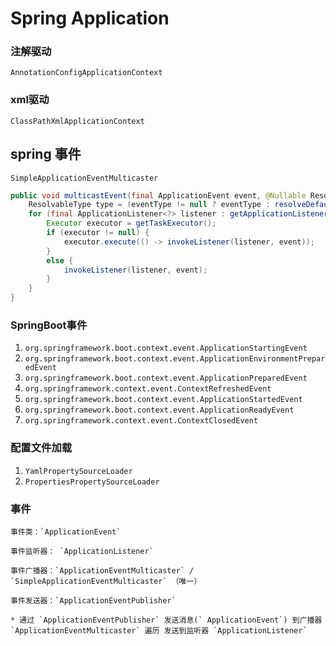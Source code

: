 # Spring Application
### 注解驱动

`AnnotationConfigApplicationContext`

### xml驱动

`ClassPathXmlApplicationContext`





##  spring 事件

`SimpleApplicationEventMulticaster`

```java
public void multicastEvent(final ApplicationEvent event, @Nullable ResolvableType eventType) {
    ResolvableType type = (eventType != null ? eventType : resolveDefaultEventType(event));
    for (final ApplicationListener<?> listener : getApplicationListeners(event, type)) {
        Executor executor = getTaskExecutor();
        if (executor != null) {
            executor.execute(() -> invokeListener(listener, event));
        }
        else {
            invokeListener(listener, event);
        }
    }
}
```



### SpringBoot事件

1. `org.springframework.boot.context.event.ApplicationStartingEvent`
2. `org.springframework.boot.context.event.ApplicationEnvironmentPreparedEvent`
3. `org.springframework.boot.context.event.ApplicationPreparedEvent`
4. `org.springframework.context.event.ContextRefreshedEvent`
5. `org.springframework.boot.context.event.ApplicationStartedEvent`
6. `org.springframework.boot.context.event.ApplicationReadyEvent`
7. `org.springframework.context.event.ContextClosedEvent`



### 配置文件加载

1.  `YamlPropertySourceLoader`
2.  `PropertiesPropertySourceLoader`



### 事件
    事件类：`ApplicationEvent`

    事件监听器： `ApplicationListener`

    事件广播器：`ApplicationEventMulticaster` / `SimpleApplicationEventMulticaster` （唯一）

    事件发送器：`ApplicationEventPublisher`

    * 通过 `ApplicationEventPublisher` 发送消息(` ApplicationEvent`) 到广播器 `ApplicationEventMulticaster` 遍历 发送到监听器 `ApplicationListener`











